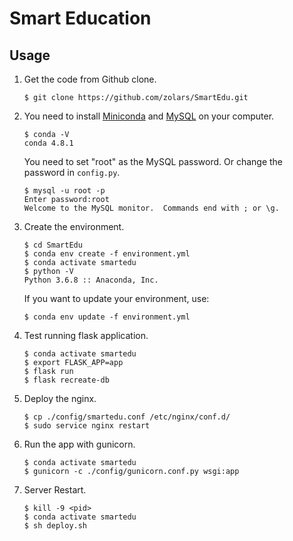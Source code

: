 # Smart Education

## Usage

1. Get the code from Github clone.

   ```
   $ git clone https://github.com/zolars/SmartEdu.git
   ```

2. You need to install [Miniconda](https://docs.conda.io/en/latest/miniconda.html) and [MySQL](http://dev.mysql.com/downloads/mysql/) on your computer.

   ```
   $ conda -V
   conda 4.8.1
   ```

   You need to set "root" as the MySQL password. Or change the password in `config.py`.

   ```
   $ mysql -u root -p
   Enter password:root
   Welcome to the MySQL monitor.  Commands end with ; or \g.
   ```

3. Create the environment.

   ```
   $ cd SmartEdu
   $ conda env create -f environment.yml
   $ conda activate smartedu
   $ python -V
   Python 3.6.8 :: Anaconda, Inc.
   ```

   If you want to update your environment, use:

   ```
   $ conda env update -f environment.yml
   ```

4. Test running flask application.

   ```
   $ conda activate smartedu
   $ export FLASK_APP=app
   $ flask run
   $ flask recreate-db
   ```

5. Deploy the nginx.

   ```
   $ cp ./config/smartedu.conf /etc/nginx/conf.d/
   $ sudo service nginx restart
   ```

6. Run the app with gunicorn.

   ```
   $ conda activate smartedu
   $ gunicorn -c ./config/gunicorn.conf.py wsgi:app
   ```

7. Server Restart.
   ```
   $ kill -9 <pid>
   $ conda activate smartedu
   $ sh deploy.sh
   ```
